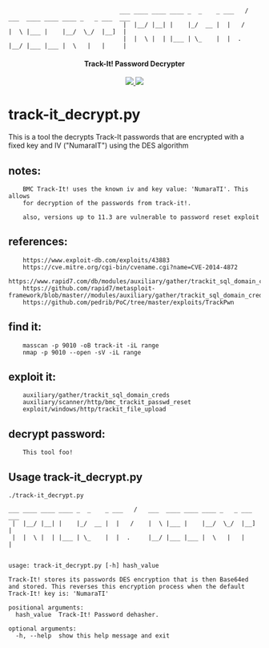 ``` 
                               ___ ____ ____ ____ _  _    _ ___   /   ___  ____ ____ ____ _   _ ___  ___
                                |  |__/ |__| |    |_/  __ |  |   /    |  \ |___ |    |__/  \_/  |__]  |
                                |  |  \ |  | |___ | \_    |  |  .     |__/ |___ |___ |  \   |   |     |

```
<h4 align="center">Track-It! Password Decrypter</h4>
<p align="center">
  <a href="https://twitter.com/sho_luv">
    <img src="https://img.shields.io/badge/Twitter-%40sho_luv-blue.svg">
    <img src="https://img.shields.io/badge/python-3+-blue.svg">
  </a>
</p>

# track-it_decrypt.py
This is a tool the decrypts Track-It passwords that are encrypted with a fixed key and IV ("NumaraIT") using the DES algorithm

## notes:
        BMC Track-It! uses the known iv and key value: 'NumaraTI'. This allows
        for decryption of the passwords from track-it!.

        also, versions up to 11.3 are vulnerable to password reset exploit

## references:
        https://www.exploit-db.com/exploits/43883
        https://cve.mitre.org/cgi-bin/cvename.cgi?name=CVE-2014-4872
        https://www.rapid7.com/db/modules/auxiliary/gather/trackit_sql_domain_creds
        https://github.com/rapid7/metasploit-framework/blob/master//modules/auxiliary/gather/trackit_sql_domain_creds.rb
        https://github.com/pedrib/PoC/tree/master/exploits/TrackPwn

## find it:
        masscan -p 9010 -oB track-it -iL range
        nmap -p 9010 --open -sV -iL range

## exploit it:
        auxiliary/gather/trackit_sql_domain_creds
        auxiliary/scanner/http/bmc_trackit_passwd_reset
        exploit/windows/http/trackit_file_upload

## decrypt password:
        This tool foo!

## Usage track-it_decrypt.py
```
./track-it_decrypt.py 

___ ____ ____ ____ _  _    _ ___   /   ___  ____ ____ ____ _   _ ___  ___
 |  |__/ |__| |    |_/  __ |  |   /    |  \ |___ |    |__/  \_/  |__]  |
 |  |  \ |  | |___ | \_    |  |  .     |__/ |___ |___ |  \   |   |     |


usage: track-it_decrypt.py [-h] hash_value

Track-It! stores its passwords DES encryption that is then Base64ed and stored. This reverses this encryption process when the default
Track-It! key is: 'NumaraTI'

positional arguments:
  hash_value  Track-It! Password dehasher.

optional arguments:
  -h, --help  show this help message and exit
```
